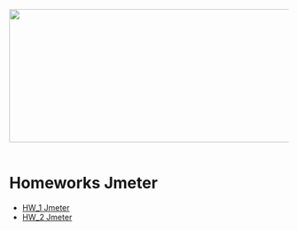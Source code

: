 <div>
<img src="https://asifahmedsarja.files.wordpress.com/2019/09/jmeter-tutorial.png" **alt="Git" width="700" height="240"/>&nbsp;
</div>



# Homeworks Jmeter


* [HW_1 Jmeter](https://github.com/Gordmick/HOMEWORKS_Course_V_Ksendzov/tree/main/Jmeter/HW_1)
* [HW_2 Jmeter](https://github.com/Gordmick/HOMEWORKS_Course_V_Ksendzov/tree/main/Jmeter/HW_2)

